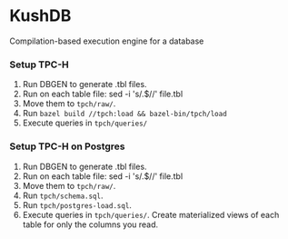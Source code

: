 # KushDB
Compilation-based execution engine for a database

### Setup TPC-H
1. Run DBGEN to generate .tbl files.
2. Run on each table file: sed -i 's/.$//' file.tbl
3. Move them to `tpch/raw/`.
4. Run `bazel build //tpch:load && bazel-bin/tpch/load` 
5. Execute queries in `tpch/queries/`

### Setup TPC-H on Postgres

1. Run DBGEN to generate .tbl files.
2. Run on each table file: sed -i 's/.$//' file.tbl
3. Move them to `tpch/raw/`.
4. Run `tpch/schema.sql`.
5. Run `tpch/postgres-load.sql`.
6. Execute queries in `tpch/queries/`. Create materialized views of each table for only the columns you read.
